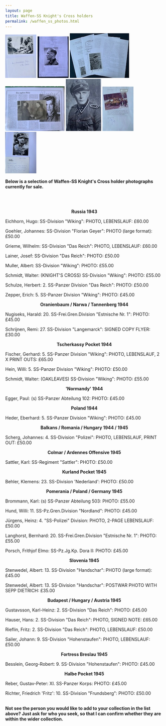 ```yaml
---
layout: page
title: Waffen-SS Knight's Cross holders
permalink: /waffen_ss_photos.html
---
```


<div id="axisforces">
<p float="left">
<img src="./assets/Kumm.jpeg"/>
<img src="./assets/Grieme grouping.jpeg"/>
<img src="./assets/Fischer grouping.jpeg"/>
<img src="./assets/Schneidereit.jpeg"/>
<img src="./assets/Lainer.jpeg"/>
<img src="./assets/Girg.jpeg"/>
<img src="./assets/Hauser.jpeg"/>
<br />  
<p><b>Below is a selection of Waffen-SS Knight's Cross holder photographs currently for sale.</b></p>
<br />
<br />
<p><b><center>Russia 1943</center></b></p>    
<p>Eichhorn,	Hugo:	SS-Division "Wiking":	PHOTO, LEBENSLAUF: £60.00
<p>Goehler,	Johannes:	SS-Division "Florian Geyer":	PHOTO (large format): £50.00
<p>Grieme,	Wilhelm:	SS-Division "Das Reich":	PHOTO, LEBENSLAUF: £60.00
<p>Lainer,	Josef:	SS-Division "Das Reich":	PHOTO: £50.00
<p>Muller,	Albert:	SS-Division "Wiking":	PHOTO: £55.00
<p>Schmidt,	Walter:	(KNIGHT'S CROSS) SS-Division "Wiking":	PHOTO: £55.00
<p>Schulze,	Herbert: 2. SS-Panzer Division "Das Reich":	PHOTO: £50.00 
<p>Zepper,	Erich:	5. SS-Panzer Division "Wiking":	PHOTO: £45.00 
<br />   
<p><b><center>Oranienbaum / Narwa / Tannenberg 1944</center></b></p>  
<p>Nugiseks,	Harald:	20. SS-Frei.Gren.Division "Estnische Nr. 1":	PHOTO: £45.00
<p>Schrijnen,	Remi:	27. SS-Division "Langemarck":	SIGNED COPY FLYER: £30.00
<br />  
<p><b><center>Tscherkassy Pocket 1944</center></b></p>
<p>Fischer,	Gerhard:	5. SS-Panzer Division "Wiking":	PHOTO, LEBENSLAUF, 2 X PRINT OUTS: £65.00 
<p>Hein,	Willi:	5. SS-Panzer Division "Wiking":	PHOTO: £50.00 
<p>Schmidt,	Walter:	(OAKLEAVES) SS-Division "Wiking":	PHOTO: £55.00
<br /> 
<p><b><center>'Normandy' 1944</center></b></p>  
<p>Egger,	Paul:	(s) SS-Panzer Abteilung 102:	PHOTO: £45.00
<br />    
<p><b><center>Poland 1944</center></b></p>
<p>Heder,	Eberhard:	5. SS-Panzer Division "Wiking":	PHOTO: £45.00 
<br />  
<p><b><center>Balkans / Romania / Hungary 1944 / 1945</center></b></p> 
<p>Scherg,	Johannes:	4. SS-Division "Polizei":	PHOTO, LEBENSLAUF, PRINT OUT: £50.00
<br />  
<p><b><center>Colmar / Ardennes Offensive 1945</center></b></p>  
<p>Sattler,	Karl:	SS-Regiment "Sattler":	PHOTO: £50.00
<br />  
<p><b><center>Kurland Pocket 1945</center></b></p>  
<p>Behler,	Klemens:	23. SS-Division 'Nederland':	PHOTO: £50.00
<br />  
<p><b><center>Pomerania / Poland / Germany 1945</center></b></p>  
<p>Brommann,	Karl:	(s) SS-Panzer Abteilung 503: PHOTO: £55.00
<p>Hund,	Willi:	11. SS-Pz.Gren.Division "Nordland": PHOTO: £45.00 
<p>Jürgens,	Heinz: 4. "SS-Polizei" Division:	PHOTO, 2-PAGE LEBENSLAUF:	£50.00
<p>Langhorst,	Bernhard:	20. SS-Frei.Gren.Division "Estnische Nr. 1":	PHOTO: £55.00
<p>Porsch,	Frithjof Elmo:	SS-Pz.Jg.Kp. Dora II: PHOTO: £45.00 
<br />  
<p><b><center>Slovenia 1945</center></b></p>  
<p>Stenwedel,	Albert:	13. SS-Division "Handschar":	PHOTO (large format): £45.00
<p>Stenwedel,	Albert:	13. SS-Division "Handschar":	POSTWAR PHOTO WITH SEPP DIETRICH: £35.00
<br />  
<p><b><center>Budapest / Hungary / Austria 1945</center></b></p>  
<p>Gustavsson,	Karl-Heinz:	2. SS-Division "Das Reich":	PHOTO: £45.00  
<p>Hauser,	Hans:	2. SS-Division "Das Reich": PHOTO, SIGNED NOTE: £65.00 
<p>Rieflin,	Fritz:	2. SS-Division "Das Reich":	PHOTO, LEBENSLAUF: £50.00  
<p>Sailer,	Johann:	9. SS-Division "Hohenstaufen":	PHOTO, LEBENSLAUF: £50.00
<br />  
<p><b><center>Fortress Breslau 1945</center></b></p>  
<p>Besslein,	Georg-Robert:	9. SS-Division "Hohenstaufen":	PHOTO: £45.00  
<br />  
<p><b><center>Halbe Pocket 1945</center></b></p>  
<p>Reber,	Gustav-Peter:	XI. SS-Panzer Korps:	PHOTO: £45.00
<p>Richter,	Friedrich 'Fritz':	10. SS-Division "Frundsberg":	PHOTO: £50.00  
<br />
<br />   
<p><b><centre>Not see the person you would like to add to your collection in the list above? Just ask for who you seek, so that I can confirm whether they are within the wider collection.
